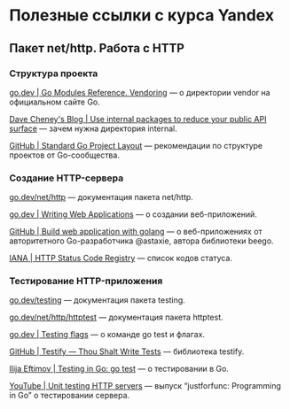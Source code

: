 # Полезные ссылки с курса Yandex

## Пакет net/http. Работа с HTTP

### Структура проекта

[go.dev | Go Modules Reference. Vendoring](https://pkg.go.dev/net/http) — о директории vendor на официальном сайте Go.

[Dave Cheney's Blog | Use internal packages to reduce your public API surface](https://dave.cheney.net/2019/10/06/use-internal-packages-to-reduce-your-public-api-surface) — зачем нужна директория internal.

[GitHub | Standard Go Project Layout](https://github.com/golang-standards/project-layout/blob/master/README_ru.md) — рекомендации по структуре проектов от Go-сообщества.

### Создание HTTP-сервера

[go.dev/net/http](https://pkg.go.dev/net/http) — документация пакета net/http.

[go.dev | Writing Web Applications](https://go.dev/doc/articles/wiki/) — о создании веб-приложений.

[GitHub | Build web application with golang](https://github.com/astaxie/build-web-application-with-golang/blob/master/ru/preface.md) — о веб-приложениях от авторитетного Go-разработчика @astaxie, автора библиотеки beego.

[IANA | HTTP Status Code Registry](https://www.iana.org/assignments/http-status-codes/http-status-codes.xhtml) — список кодов статуса.

### Тестирование HTTP-приложения

[go.dev/testing](https://pkg.go.dev/testing) — документация пакета testing.

[go.dev/net/http/httptest](https://pkg.go.dev/net/http/httptest) — документация пакета httptest.

[go.dev | Testing flags](https://pkg.go.dev/cmd/go#hdr-Testing_flags) — о команде go test и флагах.

[GitHub | Testify — Thou Shalt Write Tests](https://github.com/stretchr/testify) — библиотека testify.

[Ilija Eftimov | Testing in Go: go test](https://ieftimov.com/posts/testing-in-go-go-test/) — о тестировании в Go.

[YouTube | Unit testing HTTP servers](https://www.youtube.com/watch?v=hVFEV-ieeew) — выпуск “justforfunc: Programming in Go” о тестировании сервера.
